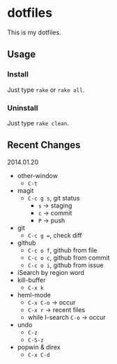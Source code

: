 dotfiles
====

This is my dotfiles.

## Usage

### Install
Just type `rake` or `rake all`.

### Uninstall
Just type `rake clean`.


## Recent Changes

2014.01.20

- other-window
    - `C-t`
- magit
    - `C-c g s`, git status
        - `s` -> staging
        - `c` -> commit
        - `P` -> push
- git
    - `C-c g =`, check diff
- github
    - `C-c o f`, github from file
    - `C-c o c`, github from commit
    - `C-c o i`, github from issue    
- iSearch by region word
- kill-buffer
    - `C-x k`
- heml-mode
    - `C-x C-o` -> occur
    - `C-x r`   -> recent files
    - while I-search `C-o` -> occur
- undo
    - `C-z`
    - `C-S-z`
- popwin & direx
    - `C-x C-d`





